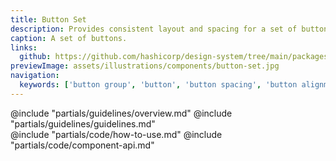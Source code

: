 ```yaml
---
title: Button Set
description: Provides consistent layout and spacing for a set of buttons.
caption: A set of buttons.
links:
  github: https://github.com/hashicorp/design-system/tree/main/packages/components/addon/components/hds/button-set
previewImage: assets/illustrations/components/button-set.jpg
navigation:
  keywords: ['button group', 'button', 'button spacing', 'button alignment', 'button layout']
---
```


<section data-tab="Guidelines">
  @include "partials/guidelines/overview.md"
  @include "partials/guidelines/guidelines.md"
</section>

<section data-tab="Code">
  @include "partials/code/how-to-use.md"
  @include "partials/code/component-api.md"
</section>
